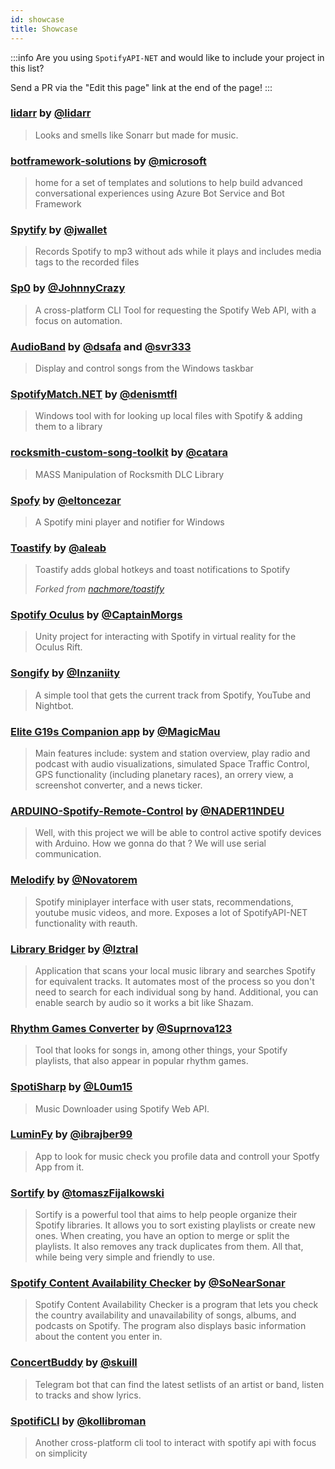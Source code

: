 ```yaml
---
id: showcase
title: Showcase
---
```


:::info
Are you using `SpotifyAPI-NET` and would like to include your project in this list?

Send a PR via the "Edit this page" link at the end of the page!
:::

### [lidarr](https://github.com/lidarr/Lidarr) by [@lidarr](https://github.com/lidarr)

> Looks and smells like Sonarr but made for music.

### [botframework-solutions](https://github.com/microsoft/botframework-solutions) by [@microsoft](https://github.com/microsoft)

> home for a set of templates and solutions to help build advanced conversational experiences using Azure Bot Service and Bot Framework

### [Spytify](https://github.com/jwallet/spy-spotify) by [@jwallet](https://github.com/jwallet)

> Records Spotify to mp3 without ads while it plays and includes media tags to the recorded files

### [Sp0](https://github.com/JohnnyCrazy/sp0) by [@JohnnyCrazy](https://github.com/JohnnyCrazy)

> A cross-platform CLI Tool for requesting the Spotify Web API, with a focus on automation. 

### [AudioBand](https://github.com/AudioBand/AudioBand) by [@dsafa](https://github.com/dsafa) and [@svr333](https://github.com/svr333)

> Display and control songs from the Windows taskbar

### [SpotifyMatch.NET](https://github.com/DenisMtfl/SpotifyMatch.NET) by [@denismtfl](https://github.com/DenisMtfl)

> Windows tool with for looking up local files with Spotify & adding them to a library

### [rocksmith-custom-song-toolkit](https://github.com/catara/rocksmith-custom-song-toolkit) by [@catara](https://github.com/catara)

> MASS Manipulation of Rocksmith DLC Library

### [Spofy](https://github.com/eltoncezar/Spofy) by [@eltoncezar](https://github.com/eltoncezar)

> A Spotify mini player and notifier for Windows

### [Toastify](https://github.com/aleab/toastify) by [@aleab](https://github.com/aleab)

> Toastify adds global hotkeys and toast notifications to Spotify
>
> *Forked from [nachmore/toastify](https://github.com/nachmore/toastify)*

### [Spotify Oculus](https://github.com/CaptainMorgs/spotify-oculus-release) by [@CaptainMorgs](https://github.com/CaptainMorgs)

> Unity project for interacting with Spotify in virtual reality for the Oculus Rift.

### [Songify](https://github.com/Inzaniity/Songify) by [@Inzaniity](https://github.com/Inzaniity)

> A simple tool that gets the current track from Spotify, YouTube and Nightbot.

### [Elite G19s Companion app](https://forums.frontier.co.uk/threads/elite-g19s-companion-app-with-simulated-space-traffic-control.226782/) by [@MagicMau](https://github.com/MagicMau)

> Main features include: system and station overview, play radio and podcast with audio visualizations, simulated Space Traffic Control, GPS functionality (including planetary races), an orrery view, a screenshot converter, and a news ticker.

### [ARDUINO-Spotify-Remote-Control](https://github.com/NADER11NDEU/ARDUINO-Spotify-Remote-Control) by [@NADER11NDEU](https://github.com/NADER11NDEU)

> Well, with this project we will be able to control active spotify devices with Arduino. How we gonna do that ? We will use serial communication.

### [Melodify](https://github.com/novatorem/Melodify) by [@Novatorem](https://github.com/Novatorem)

> Spotify miniplayer interface with user stats, recommendations, youtube music videos, and more. Exposes a lot of SpotifyAPI-NET functionality with reauth.

### [Library Bridger](https://github.com/Iztral/Library-Bridger-2) by [@Iztral](https://github.com/Iztral)

> Application that scans your local music library and searches Spotify for equivalent tracks. It automates most of the process so you don't need to search for each individual song by hand. Additional, you can enable search by audio so it works a bit like Shazam.

### [Rhythm Games Converter](https://github.com/Suprnova123/Rhythm-Games-Converter) by [@Suprnova123](https://github.com/Suprnova123)

> Tool that looks for songs in, among other things, your Spotify playlists, that also appear in popular rhythm games.

### [SpotiSharp](https://github.com/L0um15/SpotiSharp) by [@L0um15](https://github.com/L0um15)

> Music Downloader using Spotify Web API.

### [LuminFy](https://github.com/Ibrajber99/LuminFy) by [@ibrajber99](https://github.com/Ibrajber99)

> App to look for music check you profile data and controll your Spotfy App from it. 

### [Sortify](https://github.com/tomaszFijalkowski/Sortify) by [@tomaszFijalkowski](https://github.com/tomaszFijalkowski)

> Sortify is a powerful tool that aims to help people organize their Spotify libraries. It allows you to sort existing playlists or create new ones. When creating, you have an option to merge or split the playlists. It also removes any track duplicates from them. All that, while being very simple and friendly to use.

### [Spotify Content Availability Checker](https://github.com/SoNearSonar/SpotifyContentAvailabilityChecker) by [@SoNearSonar](https://github.com/SoNearSonar/)

> Spotify Content Availability Checker is a program that lets you check the country availability and unavailability of songs, albums, and podcasts on Spotify. The program also displays basic information about the content you enter in.

### [ConcertBuddy](https://github.com/skuill/ConcertBuddy) by [@skuill](https://github.com/skuill)

> Telegram bot that can find the latest setlists of an artist or band, listen to tracks and show lyrics.

### [SpotifiCLI](https://github.com/kollibroman/SpotifyCLI) by [@kollibroman](https://github.com/kollibroman)
> Another cross-platform cli tool to interact with spotify api with focus on simplicity
